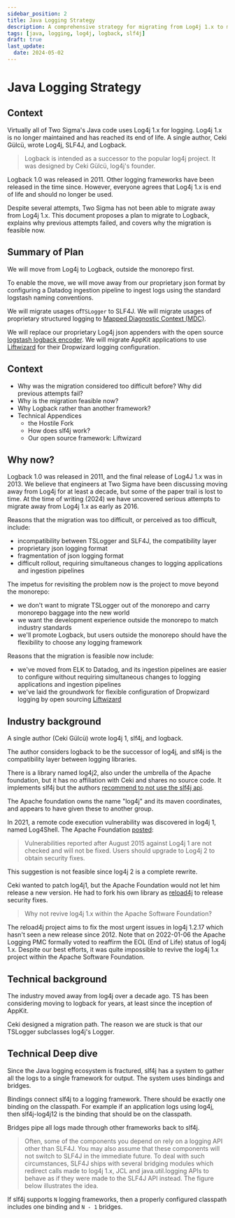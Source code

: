 ```yaml
---
sidebar_position: 2
title: Java Logging Strategy
description: A comprehensive strategy for migrating from Log4j 1.x to modern logging frameworks
tags: [java, logging, log4j, logback, slf4j]
draft: true
last_update:
  date: 2024-05-02
---
```


# Java Logging Strategy

## Context

Virtually all of Two Sigma's Java code uses Log4j 1.x for logging. Log4j 1.x is no longer maintained and has reached its end of life. A single author, Ceki Gülcü, wrote Log4j, SLF4J, and Logback.

> Logback is intended as a successor to the popular log4j project. It was designed by Ceki Gülcü, log4j's founder.

Logback 1.0 was released in 2011. Other logging frameworks have been released in the time since. However, everyone agrees that Log4j 1.x is end of life and should no longer be used.

Despite several attempts, Two Sigma has not been able to migrate away from Log4j 1.x. This document proposes a plan to migrate to Logback, explains why previous attempts failed, and covers why the migration is feasible now.

## Summary of Plan

We will move from Log4j to Logback, outside the monorepo first.

To enable the move, we will move away from our proprietary json format by configuring a Datadog ingestion pipeline to ingest logs using the standard logstash naming conventions.

We will migrate usages of`TSLogger` to SLF4J. We will migrate usages of proprietary structured logging to [Mapped Diagnostic Context (MDC)](https://logback.qos.ch/manual/mdc.html).

We will replace our proprietary Log4j json appenders with the open source [logstash logback encoder](https://github.com/logfellow/logstash-logback-encoder). We will migrate AppKit applications to use [Liftwizard](https://central.sonatype.com/artifact/io.liftwizard/liftwizard-config-logging-logstash-console) for their Dropwizard logging configuration.

## Context

- Why was the migration considered too difficult before? Why did previous attempts fail?
- Why is the migration feasible now?
- Why Logback rather than another framework?
- Technical Appendices
  - the Hostile Fork
  - How does slf4j work?
  - Our open source framework: Liftwizard

## Why now?

Logback 1.0 was released in 2011, and the final release of Log4J 1.x was in 2013. We believe that engineers at Two Sigma have been discussing moving away from Log4j for at least a decade, but some of the paper trail is lost to time. At the time of writing (2024) we have uncovered serious attempts to migrate away from Log4j 1.x as early as 2016.

Reasons that the migration was too difficult, or perceived as too difficult, include:

- incompatibility between TSLogger and SLF4J, the compatibility layer
- proprietary json logging format
- fragmentation of json logging format
- difficult rollout, requiring simultaneous changes to logging applications and ingestion pipelines

The impetus for revisiting the problem now is the project to move beyond the monorepo:

- we don't want to migrate TSLogger out of the monorepo and carry monorepo baggage into the new world
- we want the development experience outside the monorepo to match industry standards
- we'll promote Logback, but users outside the monorepo should have the flexibility to choose any logging framework

Reasons that the migration is feasible now include:

- we've moved from ELK to Datadog, and its ingestion pipelines are easier to configure without requiring simultaneous changes to logging applications and ingestion pipelines
- we've laid the groundwork for flexible configuration of Dropwizard logging by open sourcing [Liftwizard](https://github.com/motlin/liftwizard)

## Industry background

A single author (Ceki Gülcü) wrote log4j 1, slf4j, and logback.

The author considers logback to be the successor of log4j, and slf4j is the compatibility layer between logging libraries.

There is a library named log4j2, also under the umbrella of the Apache foundation, but it has no affiliation with Ceki and shares no source code. It implements slf4j but the authors [recommend to not use the slf4j api](https://stackoverflow.com/a/41500347).

The Apache foundation owns the name "log4j" and its maven coordinates, and appears to have given these to another group.

In 2021, a remote code execution vulnerability was discovered in log4j 1, named Log4Shell. The Apache Foundation [posted](https://logging.apache.org/log4j/2.x/security.html#CVE-2021-44228):

> Vulnerabilities reported after August 2015 against Log4j 1 are not checked and will not be fixed. Users should upgrade to Log4j 2 to obtain security fixes.

This suggestion is not feasible since log4j 2 is a complete rewrite.

Ceki wanted to patch log4j1, but the Apache Foundation would not let him release a new version. He had to fork his own library as [reload4j](https://reload4j.qos.ch/) to release security fixes.

> Why not revive log4j 1.x within the Apache Software Foundation?

The reload4j project aims to fix the most urgent issues in log4j 1.2.17 which hasn't seen a new release since 2012. Note that on 2022-01-06 the Apache Logging PMC formally voted to reaffirm the EOL (End of Life) status of log4j 1.x. Despite our best efforts, it was quite impossible to revive the log4j 1.x project within the Apache Software Foundation.

## Technical background

The industry moved away from log4j over a decade ago. TS has been considering moving to logback for years, at least since the inception of AppKit.

Ceki designed a migration path. The reason we are stuck is that our TSLogger subclasses log4j's Logger.

## Technical Deep dive

Since the Java logging ecosystem is fractured, slf4j has a system to gather all the logs to a single framework for output. The system uses bindings and bridges.

Bindings connect slf4j to a logging framework. There should be exactly one binding on the classpath. For example if an application logs using log4j, then slf4j-log4j12 is the binding that should be on the classpath.

Bridges pipe all logs made through other frameworks back to slf4j.

> Often, some of the components you depend on rely on a logging API other than SLF4J. You may also assume that these components will not switch to SLF4J in the immediate future. To deal with such circumstances, SLF4J ships with several bridging modules which redirect calls made to log4j 1.x, JCL and java.util.logging APIs to behave as if they were made to the SLF4J API instead. The figure below illustrates the idea.

If slf4j supports `N` logging frameworks, then a properly configured classpath includes one binding and `N - 1` bridges.

